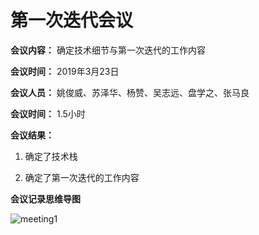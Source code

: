 # 第一次迭代会议
**会议内容：** 确定技术细节与第一次迭代的工作内容

**会议时间：** 2019年3月23日

**会议人员：**  姚俊威、苏泽华、杨赞、吴志远、盘学之、张马良

**会议时间：** 1.5小时

**会议结果：**
1. 确定了技术栈

2. 确定了第一次迭代的工作内容


**会议记录思维导图**

![meeting1](/assets/Meeting_Record_3.23.png)
